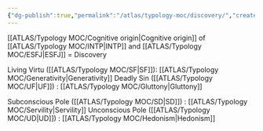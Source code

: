 ```yaml
---
{"dg-publish":true,"permalink":"/atlas/typology-moc/discovery/","created":"2022-12-31T17:42:57.181+01:00","updated":"2023-02-18T16:06:49.369+01:00"}
---
```



[[ATLAS/Typology MOC/Cognitive origin\|Cognitive origin]] of [[ATLAS/Typology MOC/INTP\|INTP]] and [[ATLAS/Typology MOC/ESFJ\|ESFJ]] = Discovery

Living Virtu ([[ATLAS/Typology MOC/SF\|SF]]): [[ATLAS/Typology MOC/Generativity\|Generativity]]
Deadly Sin ([[ATLAS/Typology MOC/UF\|UF]]) : [[ATLAS/Typology MOC/Gluttony\|Gluttony]] 

Subconscious Pole ([[ATLAS/Typology MOC/SD\|SD]]) : [[ATLAS/Typology MOC/Servility\|Servility]]
Unconscious Pole ([[ATLAS/Typology MOC/UD\|UD]]) : [[ATLAS/Typology MOC/Hedonism\|Hedonism]]
